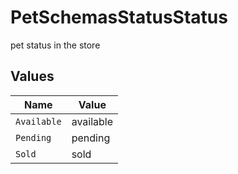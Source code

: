 # PetSchemasStatusStatus

pet status in the store


## Values

| Name        | Value       |
| ----------- | ----------- |
| `Available` | available   |
| `Pending`   | pending     |
| `Sold`      | sold        |